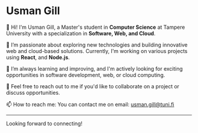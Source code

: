 # Usman Gill

👋 Hi! I'm Usman Gill, a Master's student in **Computer Science** at Tampere University with a specialization in **Software, Web, and Cloud**.

🔭 I’m passionate about exploring new technologies and building innovative web and cloud-based solutions. Currently, I'm working on various projects using **React**, and **Node.js**.

🌱 I’m always learning and improving, and I'm actively looking for exciting opportunities in software development, web, or cloud computing.

💬 Feel free to reach out to me if you'd like to collaborate on a project or discuss opportunities.

📫 How to reach me: You can contact me on email: usman.gill@tuni.fi

---
Looking forward to connecting!
